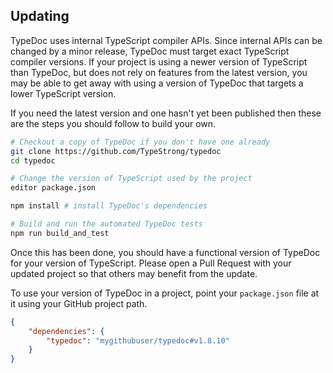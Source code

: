
## Updating
TypeDoc uses internal TypeScript compiler APIs. Since internal APIs can be changed by a minor
release, TypeDoc must target exact TypeScript compiler versions. If your project is using a newer
version of TypeScript than TypeDoc, but does not rely on features from the latest version, you
may be able to get away with using a version of TypeDoc that targets a lower TypeScript version.

If you need the latest version and one hasn't yet been published then these are the steps
you should follow to build your own.

```bash
# Checkout a copy of TypeDoc if you don't have one already
git clone https://github.com/TypeStrong/typedoc
cd typedoc

# Change the version of TypeScript used by the project
editor package.json

npm install # install TypeDoc's dependencies

# Build and run the automated TypeDoc tests
npm run build_and_test
```

Once this has been done, you should have a functional version of TypeDoc for
your version of TypeScript. Please open a Pull Request with your updated project
so that others may benefit from the update.

To use your version of TypeDoc in a project, point your `package.json`
file at it using your GitHub project path.

```json
{
    "dependencies": {
        "typedoc": "mygithubuser/typedoc#v1.8.10"
    }
}
```
